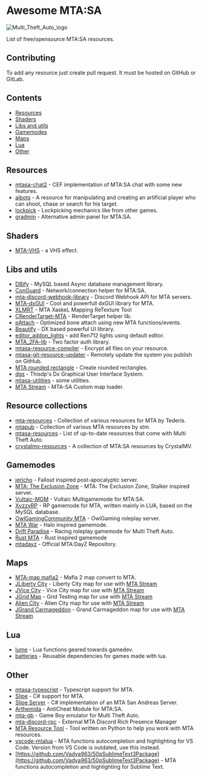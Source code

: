 # Awesome MTA:SA

![Multi_Theft_Auto_logo](https://user-images.githubusercontent.com/26604491/137708737-c06f4d47-4017-46e8-8201-743546b42398.png)

List of free/opensource MTA:SA resources.  

## Contributing

To add any resource just create pull request. It must be hosted on GitHub or GitLab.

## Contents 

- [Resources](#resources)
- [Shaders](#shaders)
- [Libs and utils](#libs-and-utils)
- [Gamemodes](#gamemodes)
- [Maps](#maps)
- [Lua](#lua)
- [Other](#other)

## Resources

- [mtasa-chat2](https://github.com/nrzull/mtasa-chat2) - CEF implementation of MTA:SA chat with some new features.
- [aibots](https://github.com/DimDey/aibots) - A resource for manipulating and creating an artificial player who can shoot, chase or search for his target.
- [lockpick](https://github.com/httpRick/lockpick) - Lockpicking mechanics like from other games.
- [gradmin](https://github.com/rifleh700/gradmin) - Alternative admin panel for MTA:SA.

## Shaders

- [MTA-VHS](https://github.com/gta191977649/MTA-VHS) - a VHS effect.

## Libs and utils

- [DBify](https://github.com/ov-sa/DBify-Library) - MySQL based Async database management library.
- [ConGuard](https://github.com/Lpsd/ConGuard) - Network/connection helper for MTA:SA.
- [mta-discord-webhook-library](https://github.com/FilexGH/mta-discord-webhook-library) - Discord Webhook API for MTA servers.
- [MTA-dxGUI](https://github.com/TheNormalnij/MTA-dxGUI) - Cool and powerfull dxGUI library for MTA.
- [XLMRT](https://github.com/XaskeL/XLMRT) - MTA XaskeL Mapping ReTexture Tool 
- [CRenderTarget-MTA](https://github.com/XaskeL/CRenderTarget-MTA) - RenderTarget helper lib.
- [pAttach](https://github.com/Patrick2562/mtasa-pAttach) - Optimized bone attach using new MTA functions/events. 
- [Beautify](https://github.com/ov-sa/Beautify-Library) -  DX based powerful UI library.
- [editor_addon_lights](https://github.com/patrikjuvonen/editor_addon_lights) - add Ren712 lights using default editor.
- [MTA_2FA-lib](https://github.com/Inder00/MTA_2FA-lib) - Two factor auth library.
- [mtasa-resource-compiler](https://github.com/cleoppa/mtasa-resource-compiler) - Encrypt all files on your resource. 
- [mtasa-git-resource-updater](https://github.com/cleoppa/mtasa-git-resource-updater) - Remotely update the system you publish on GitHub.
- [MTA rounded rectangle](https://github.com/prndv/MTA_rounded_rectangle) - Create rounded rectangles.
- [dgs](https://github.com/thisdp/dgs) - Thisdp's Dx Graphical User Interface System.
- [mtasa-utilities](https://github.com/Loki214/mtasa-utilities) - some utilities.
- [MTA Stream](https://github.com/Wolfee-J/MTA-Stream) - MTA-SA Custom map loader.

## Resource collections

- [mta-resources](https://github.com/tederis/mta-resources) - Collection of various resources for MTA by Tederis.
- [mtapub](https://github.com/truestm/mtapub) - Collection of various MTA resources by stm.
- [mtasa-resources](https://github.com/multitheftauto/mtasa-resources) - List of up-to-date resources that come with Multi Theft Auto. 
- [crystalmv-resources](https://github.com/jlillis/crystalmv-resources) - A collection of MTA:SA resources by CrystalMV. 

## Gamemodes

- [jericho](https://github.com/WorriedMan/-jericho-) - Fallout inspired post-apocalyptic server.
- [MTA: The Exclusion Zone](https://github.com/tederis/theexzone) - MTA: The Exclusion Zone, Stalker inspired server.
- [Vultaic-MGM](https://github.com/DizzasTeR/Vultaic-MGM) - Vultaic Multigamemode for MTA:SA. 
- [XyzzyRP](https://github.com/lpiob/MTA-XyzzyRP) - RP gamemode  for MTA, written mainly in LUA, based on the MySQL database.
- [OwlGamingCommunity MTA](https://github.com/OwlGamingCommunity/MTA) - OwlGaming roleplay server.
- [MTA War](https://github.com/Wolfee-J/MTA_War) - Halo inspired gamemode.
- [Drift Paradise](https://github.com/alcoholiclobster/drift-paradise-mta) - Racing roleplay gamemode for Multi Theft Auto.
- [Rust MTA](https://github.com/alcoholiclobster/rust-mta) - Rust inspired gamemode
- [mtadayz](https://github.com/NullSystemWorks/mtadayz) - Official MTA:DayZ Repository.

## Maps

- [MTA-map mafia2](https://github.com/Vadya963/MTA-map_mafia2) - Mafia 2 map convert to MTA.
- [JLiberty City](https://github.com/Wolfee-J/JLiberty-City) - Liberty City map for use with [MTA Stream](https://github.com/Wolfee-J/MTA-Stream)
- [JVice City](https://github.com/Wolfee-J/MTA-Vice-City) - Vice City map for use with [MTA Stream](https://github.com/Wolfee-J/MTA-Stream)
- [JGrid Map](https://github.com/Wolfee-J/JGrid-Map) - Grid Testing map for use with [MTA Stream](https://github.com/Wolfee-J/MTA-Stream)
- [Alien City](https://github.com/Wolfee-J/Alien-City-MTA) - Alien City map for use with [MTA Stream](https://github.com/Wolfee-J/MTA-Stream)
- [JGrand Carmageddon](https://github.com/Wolfee-J/JGrand-Carmageddon) - Grand Carmageddon map for use with [MTA Stream](https://github.com/Wolfee-J/MTA-Stream)

## Lua

- [lume](https://github.com/rxi/lume) - Lua functions geared towards gamedev.
- [batteries](https://github.com/1bardesign/batteries) - Reusable dependencies for games made with lua.

## Other

- [mtasa-typescript](https://github.com/mtasa-typescript) - Typescript support for MTA.
- [Slipe](https://github.com/mta-slipe/Slipe-Core) - C# support for MTA.
- [Slipe Server](https://github.com/mta-slipe/Slipe-Server) - C# implementation of an MTA San Andreas Server.
- [Arthemida](https://github.com/NtKernelMC/Arthemida) - AntiCheat Module for MTA:SA.
- [mta-gb](https://github.com/MegadreamsBE/mta-gb) - Game Boy emulator for Multi Theft Auto.
- [mta-discord-rpc](https://github.com/pkfln/mta-discord-rpc) - External MTA Discord Rich Presence Manager 
- [MTA Resource Tool](https://github.com/AlexRazor1337/MTA-Resource-Tool) - Tool written on Python to help you work with MTA resources.
- [vscode-mtalua](https://github.com/Subtixx/vscode-mtalua) - MTA functions autocompletion and highlighting for VS Code. Version from VS Code is outdated, use this instead.
- [https://github.com/Vadya963/50pSublimeText3Package](https://github.com/Vadya963/50pSublimeText3Package) - MTA functions autocompletion and highlighting for Sublime Text.

